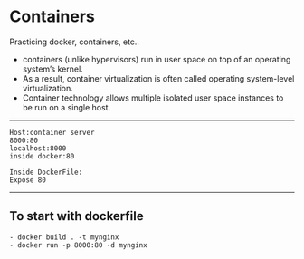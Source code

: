 # Containers
Practicing docker, containers, etc..

-  containers (unlike hypervisors) run in user space
on top of an operating system’s kernel.
- As a result, container virtualization is often
called operating system-level virtualization.
- Container technology allows multiple isolated user
space instances to be run on a single host.

------------------------------------------------------

```
Host:container server
8000:80
localhost:8000
inside docker:80

Inside DockerFile:
Expose 80
```
------------------------------------------------------

## To start with dockerfile
```
- docker build . -t mynginx
- docker run -p 8000:80 -d mynginx
```